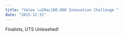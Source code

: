 ```yaml
---
title: "Valeo \u20ac100,000 Innovation Challenge "
date: "2015-12-31"
---
```

Finalists, UTS Unleashed! 
